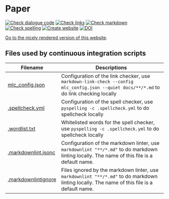 # Paper

<!-- markdownlint-disable MD013 -->

[![Check dialogue code](https://github.com/richelbilderbeek/paper_critical_ai/actions/workflows/check_dialogue_code.yaml/badge.svg?branch=main)](https://github.com/richelbilderbeek/paper_critical_ai/actions/workflows/check_dialogue_code.yaml)
[![Check links](https://github.com/richelbilderbeek/paper_critical_ai/actions/workflows/check_links.yaml/badge.svg?branch=main)](https://github.com/richelbilderbeek/paper_critical_ai/actions/workflows/check_links.yaml)
[![Check markdown](https://github.com/richelbilderbeek/paper_critical_ai/actions/workflows/check_markdown.yaml/badge.svg?branch=main)](https://github.com/richelbilderbeek/paper_critical_ai/actions/workflows/check_markdown.yaml)
[![Check spelling](https://github.com/richelbilderbeek/paper_critical_ai/actions/workflows/check_spelling.yaml/badge.svg?branch=main)](https://github.com/richelbilderbeek/paper_critical_ai/actions/workflows/check_spelling.yaml)
[![Create website](https://github.com/richelbilderbeek/paper_critical_ai/actions/workflows/create_website.yaml/badge.svg?branch=main)](https://github.com/richelbilderbeek/paper_critical_ai/actions/workflows/create_website.yaml)
[![DOI](https://zenodo.org/badge/907400713.svg)](https://doi.org/10.5281/zenodo.14568773)

<!-- markdownlint-enable MD013 -->

[Go to the nicely rendered version of this website](https://richelbilderbeek.github.io/paper_critical_ai/).

## Files used by continuous integration scripts

<!-- markdownlint-disable MD013 --><!-- Tables cannot be split up over lines, hence will break 80 characters per line -->

Filename                                  |Descriptions
------------------------------------------|--------------------------------------------------------------------------------------------------------------------------------------
[mlc_config.json](mlc_config.json)        |Configuration of the link checker, use `markdown-link-check --config mlc_config.json --quiet docs/**/*.md` to do link checking locally
[.spellcheck.yml](.spellcheck.yml)        |Configuration of the spell checker, use `pyspelling -c .spellcheck.yml` to do spellcheck locally
[.wordlist.txt](.wordlist.txt)            |Whitelisted words for the spell checker, use `pyspelling -c .spellcheck.yml` to do spellcheck locally
[.markdownlint.jsonc](.markdownlint.jsonc)|Configuration of the markdown linter, use `markdownlint "**/*.md"` to do markdown linting locally. The name of this file is a default name.
[.markdownlintignore](.markdownlintignore)|Files ignored by the markdown linter, use `markdownlint "**/*.md"` to do markdown linting locally. The name of this file is a default name.

<!-- markdownlint-enable MD013 -->
